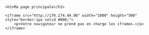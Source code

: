 <head>
    <meta charset="UTF-8">
    <meta name="viewport" content="width=device-width, initial-scale=1.0">
    <title>Page avec iframe</title>

    <h1>Ma page principale</h1>
    
    <iframe src="http://176.174.44.98" width="1000" height="500" style="border:1px solid #000;">
        <p>Votre navigateur ne prend pas en charge les iframes.</p>
    </iframe>

</html>
